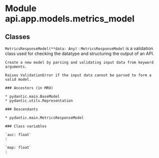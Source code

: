 Module api.app.models.metrics_model
===================================

Classes
-------

`MetricsResponseModel(**data: Any)`
:   `MetricsResponseModel` is a validation class used for checking the datatype and structuring the output of an API.
    
    Create a new model by parsing and validating input data from keyword arguments.
    
    Raises ValidationError if the input data cannot be parsed to form a valid model.

    ### Ancestors (in MRO)

    * pydantic.main.BaseModel
    * pydantic.utils.Representation

    ### Descendants

    * pydantic.main.MetricsResponseModel

    ### Class variables

    `auc: float`
    :

    `map: float`
    :